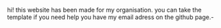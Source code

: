 hi! this website has been made for my organisation. you can take the template if you need help you have my email adress on the github page.-
